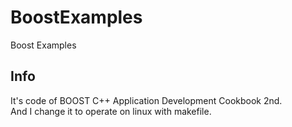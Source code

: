 # BoostExamples
Boost Examples

## Info
It's code of BOOST C++ Application Development Cookbook 2nd.  
And I change it to operate on linux with makefile.  
